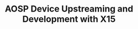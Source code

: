 ---
categories:
- bkk19
description: This session goes thru collaboration between TI, Linaro, Google and open
  source community in upstreaming and development of AOSP with TI Beagleboard X15
  platform .<br><br>We cover the various development phases including hardware and
  software requirements for a platform to be AOSP dev platform and review pros and
  challenges of X15 .&nbsp;<br>Will also review the status of features upstreamed
  and on going development towards future bootloader , kernel , pastry and associated
  external opensource projects.<br>Notes and commentsAOSP Development Boards are intended
  for both Android userspace and kernel development, as well and upstreaming patches<br><br>This
  proposal goes thru the path of exploring TI X15 as a AOSP reference platform and
  why the platform stands out from a plethora of available dev boards --&gt;Pre development
  of baseline thru LCR/LKFT on stable tags --&gt; Review SW/HW requirements and anticipate
  tactical/strategical challenges --&gt; Submit to AOSP gerrit and address review
  comments --&gt; Platform/manifest ready ? with expected functionality? --&gt; Ensure
  no regression thru triage support for expected project duration. --&gt; Future plan/
  Have plan for pastry,kernel migrations and collaborate across board on common feature
  development.
image:
  featured: 'true'
  path: /assets/images/featured-images/bkk19/BKK19-413.png
session_attendee_num: '9'
session_id: BKK19-413
session_room: 'Keynote Room (World Ballroom BC) '
session_slot:
  end_time: '2019-04-04 11:25:00'
  start_time: '2019-04-04 11:00:00'
session_speakers:
- speaker_bio: Automotive Infotainment, System Software, OMAP Platform Android Kernel
    Maintainer.
  speaker_company: TI
  speaker_image: /assets/images/speakers/bkk19/praneeth-bajjuri.jpg
  speaker_location: Dallas, Texas
  speaker_name: Praneeth Bajjuri
  speaker_position: Android Software Developer
  speaker_username: praneeth.bajjuri
- speaker_bio: ''
  speaker_company: Texas Instruments
  speaker_image: /assets/images/speakers/placeholder.jpg
  speaker_location: ''
  speaker_name: Mykhailo Sopiha
  speaker_position: Android OS Engineer
  speaker_username: mykhailo.sopiha
session_track: Android
tag: session
tags:
- Open Source Development
title: AOSP Device Upstreaming and Development with X15
---